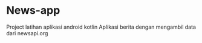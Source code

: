 # News-app

Project latihan aplikasi android kotlin
Aplikasi berita dengan mengambil data dari newsapi.org
